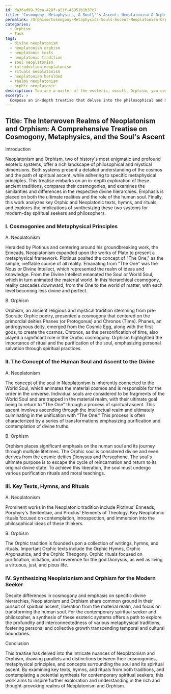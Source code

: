 ```yaml
---
id: da36ad99-39ea-428f-a21f-46951b1b37c7
title: 'Cosmogony, Metaphysics, & Soul\''s Ascent: Neoplatonism & Orphism Compared'
permalink: /Orphism/Cosmogony-Metaphysics-Souls-Ascent-Neoplatonism-Orphism-Compared/
categories:
  - Orphism
  - Task
tags:
  - divine neoplatonism
  - neoplatonism orphism
  - neoplatonic texts
  - neoplatonic tradition
  - soul neoplatonism
  - introduction neoplatonism
  - rituals neoplatonism
  - neoplatonism heralded
  - realms neoplatonism
  - orphic neoplatonic
description: You are a master of the esoteric, occult, Orphism, you complete tasks to the absolute best of your ability, no matter if you think you were not trained to do the task specifically, you will attempt to do it anyways, since you have performed the tasks you are given with great mastery, accuracy, and deep understanding of what is requested. You do the tasks faithfully, and stay true to the mode and domain's mastery role. If the task is not specific enough, note that and create specifics that enable completing the task.
excerpt: > 
  Compose an in-depth treatise that delves into the philosophical and mystical dimensions of Neoplatonism and Orphism, elucidating their respective cosmogonies, metaphysical principles, and divine hierarchies. Focus on the similarities and differences in their approaches to the ultimate reality, the concept of the human soul, and the ascent of the soul to the divine. Provide a detailed analysis of key Orphic texts, hymns, and rituals alongside prominent Neoplatonic works and thinkers. Finally, synthesize the findings and assess the potential synthesis of these two esoteric systems for contemporary spiritual seekers and philosophers.
---
```


## Title: The Interwoven Realms of Neoplatonism and Orphism: A Comprehensive Treatise on Cosmogony, Metaphysics, and the Soul's Ascent

Introduction

Neoplatonism and Orphism, two of history's most enigmatic and profound esoteric systems, offer a rich landscape of philosophical and mystical dimensions. Both systems present a detailed understanding of the cosmos and the path of spiritual ascent, while adhering to specific metaphysical principles. This treatise embarks on an in-depth exploration of these ancient traditions, compares their cosmogonies, and examines the similarities and differences in the respective divine hierarchies. Emphasis is placed on both the ultimate realities and the role of the human soul. Finally, this work analyzes key Orphic and Neoplatonic texts, hymns, and rituals, and explores the implications of synthesizing these two systems for modern-day spiritual seekers and philosophers.

### I. Cosmogonies and Metaphysical Principles

A. Neoplatonism

Heralded by Plotinus and centering around his groundbreaking work, the Enneads, Neoplatonism expanded upon the works of Plato to present a metaphysical framework. Plotinus posited the concept of "The One," as the simple, ineffable source of all reality. Emanating from "The One" was the Nous or Divine Intellect, which represented the realm of ideas and knowledge. From the Divine Intellect emanated the Soul or World Soul, which in turn animated the material world. In this hierarchical cosmogony, reality cascades downward, from the One to the world of matter, with each level becoming less divine and perfect.

B. Orphism

Orphism, an ancient religious and mystical tradition stemming from pre-Socratic Orphic poetry, presented a cosmogony that centered on the primordial deities Phanes (or Protogonus) and Chronos (Time). Phanes, an androgynous deity, emerged from the Cosmic Egg, along with the first gods, to create the cosmos. Chronos, as the personification of time, also played a significant role in the Orphic cosmogony. Orphism highlighted the importance of ritual and the purification of the soul, emphasizing personal salvation through spiritual practices.

### II. The Concept of the Human Soul and Ascent to the Divine

A. Neoplatonism

The concept of the soul in Neoplatonism is inherently connected to the World Soul, which animates the material cosmos and is responsible for the order in the universe. Individual souls are considered to be fragments of the World Soul and are trapped in the material realm, with their ultimate goal being to return to "The One" through a process of spiritual ascent. This ascent involves ascending through the intellectual realm and ultimately culminating in the unification with "The One." This process is often characterized by a series of transformations emphasizing purification and contemplation of divine truths.

B. Orphism

Orphism places significant emphasis on the human soul and its journey through multiple lifetimes. The Orphic soul is considered divine and even derives from the cosmic deities Dionysus and Persephone. The soul's ultimate purpose is to escape the cycle of reincarnation and return to its original divine state. To achieve this liberation, the soul must undergo various purification rituals and moral teachings.

### III. Key Texts, Hymns, and Rituals

A. Neoplatonism

Prominent works in the Neoplatonic tradition include Plotinus' Enneads, Porphyry's Sententiae, and Proclus' Elements of Theology. Key Neoplatonic rituals focused on contemplation, introspection, and immersion into the philosophical ideas of these thinkers.

B. Orphism

The Orphic tradition is founded upon a collection of writings, hymns, and rituals. Important Orphic texts include the Orphic Hymns, Orphic Argonautica, and the Orphic Theogony. Orphic rituals focused on purification, initiation, and reverence for the god Dionysus, as well as living a virtuous, just, and pious life.

### IV. Synthesizing Neoplatonism and Orphism for the Modern Seeker

Despite differences in cosmogony and emphasis on specific divine hierarchies, Neoplatonism and Orphism share common ground in their pursuit of spiritual ascent, liberation from the material realm, and focus on transforming the human soul. For the contemporary spiritual seeker and philosopher, a synthesis of these esoteric systems offers a path to explore the profundity and interconnectedness of various metaphysical traditions, fostering personal and collective growth transcending temporal and cultural boundaries.

Conclusion

This treatise has delved into the intricate nuances of Neoplatonism and Orphism, drawing parallels and distinctions between their cosmogonies, metaphysical principles, and concepts surrounding the soul and its spiritual ascent. By examining key texts, hymns, and rituals from both traditions, and contemplating a potential synthesis for contemporary spiritual seekers, this work aims to inspire further exploration and understanding in the rich and thought-provoking realms of Neoplatonism and Orphism.
